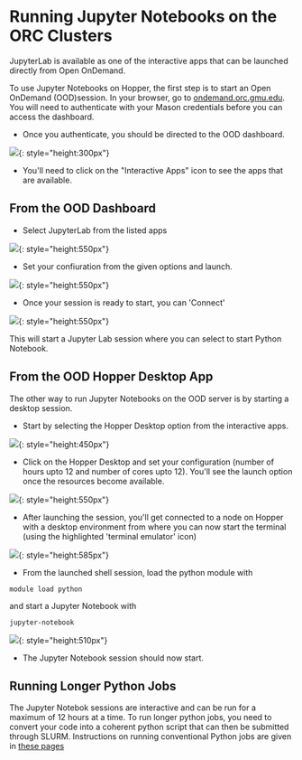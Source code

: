# Running Jupyter Notebooks on the ORC Clusters

JupyterLab is available as one of the interactive apps that can be launched directly from Open OnDemand. 

To use Jupyter Notebooks on Hopper, the first step is to start an Open OnDemand (OOD)session. In your browser, go to [ondemand.orc.gmu.edu](https://ondemand.orc.gmu.edu). You will need to authenticate with your Mason credentials before you can access the dashboard.

* Once you authenticate, you should be directed to the OOD dashboard.

![](img/g16-img/ood-interactive-apps.png){: style="height:300px"}                


* You'll need to click on the "Interactive Apps" icon to see the apps that are available. 


## From the OOD Dashboard

* Select JupyterLab from the listed apps

![](img/g16-img/ood-interactive-jn.png){: style="height:550px"}

* Set your confiuration from the given options and launch.

![](img/g16-img/ood-interactive-jn-launch.png){: style="height:550px"}

* Once your session is ready to start, you can 'Connect'

![](img/g16-img/ood-interactive-jn-launch-2.png){: style="height:550px"}

This will start a Jupyter Lab session where you can select to start Python Notebook.



## From the OOD Hopper Desktop App
The other way to run Jupyter Notebooks on the OOD server is by starting a desktop session. 
* Start by selecting the Hopper Desktop option from the interactive apps.
 
![](img/g16-img/ood-interactive-hop-desktop.png){: style="height:450px"}         

* Click on the Hopper Desktop and set your configuration (number of hours upto 12 and number of cores upto 12). You'll see the launch option once the resources become available.      

![](img/g16-img/ood-interactive-hop-desktop-launch.png){: style="height:550px"}  

* After launching the session, you'll get connected to a node on Hopper with a desktop environment from where you can now start the terminal (using the highlighted 'terminal emulator' icon)

![](img/g16-img/ood-interactive-hop-desktop-konsole.png){: style="height:585px"} 


* From the launched shell session, load the python module with      

```
module load python

```      
and start a Jupyter Notebook with   

```
jupyter-notebook
```
    

![](img/g16-img/ood-interactive-hop-desktop-jn-1.png){: style="height:510px"}

* The Jupyter Notebook session should now start.     


## Running Longer Python Jobs

The Jupyter Notebok sessions are interactive and can be run for a maximum of 12 hours at a time. To run longer
python jobs, you need to convert your code into a coherent python script that can then be submitted through SLURM.
Instructions on running conventional Python jobs are  given in [these pages](Running_Python.md) 

